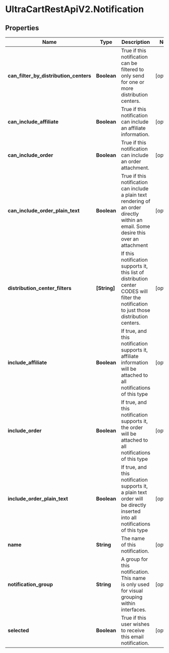 # UltraCartRestApiV2.Notification

## Properties
Name | Type | Description | Notes
------------ | ------------- | ------------- | -------------
**can_filter_by_distribution_centers** | **Boolean** | True if this notification can be filtered to only send for one or more distribution centers. | [optional] 
**can_include_affiliate** | **Boolean** | True if this notification can include an affiliate information. | [optional] 
**can_include_order** | **Boolean** | True if this notification can include an order attachment. | [optional] 
**can_include_order_plain_text** | **Boolean** | True if this notification can include a plain text rendering of an order directly within an email.  Some desire this over an attachment | [optional] 
**distribution_center_filters** | **[String]** | If this notification supports it, this list of distribution center CODES will filter the notification to just those distribution centers. | [optional] 
**include_affiliate** | **Boolean** | If true, and this notification supports it, affiliate information will be attached to all notifications of this type | [optional] 
**include_order** | **Boolean** | If true, and this notification supports it, the order will be attached to all notifications of this type | [optional] 
**include_order_plain_text** | **Boolean** | If true, and this notification supports it, a plain text order will be directly inserted into all notifications of this type | [optional] 
**name** | **String** | The name of this notification. | [optional] 
**notification_group** | **String** | A group for this notification.  This name is only used for visual grouping within interfaces. | [optional] 
**selected** | **Boolean** | True if this user wishes to receive this email notification. | [optional] 


